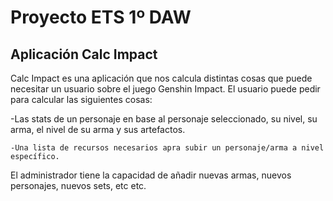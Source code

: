 # Proyecto ETS 1º DAW
## Aplicación Calc Impact
Calc Impact es una aplicación que nos calcula distintas cosas que puede necesitar un usuario sobre el juego Genshin Impact.
El usuario puede pedir para calcular las siguientes cosas:
  
  -Las stats de un personaje en base al personaje seleccionado, su nivel, su arma, el nivel de su arma y sus artefactos.

	-Una lista de recursos necesarios apra subir un personaje/arma a nivel específico.
  
El administrador tiene la capacidad de añadir nuevas armas, nuevos personajes, nuevos sets, etc etc.


